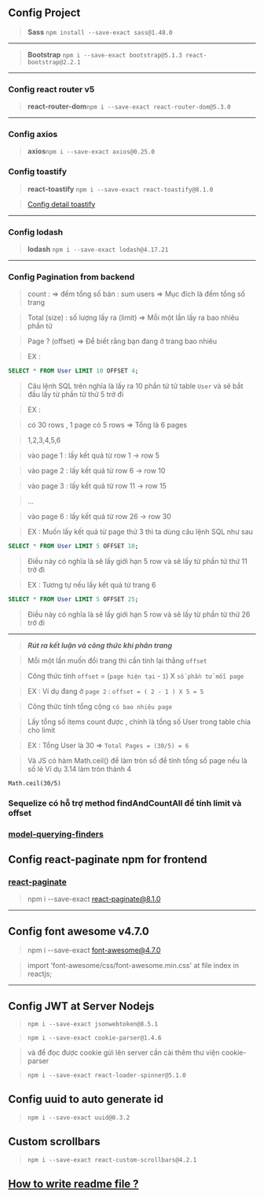 ## Config Project

> **Sass** `npm install --save-exact sass@1.48.0`

---

> **Bootstrap** `npm i --save-exact bootstrap@5.1.3 react-bootstrap@2.2.1`

---

### Config react router v5

> **react-router-dom**`npm i --save-exact react-router-dom@5.3.0`

---

### Config axios

> **axios**`npm i --save-exact axios@0.25.0`

### Config toastify

> **react-toastify** `npm i --save-exact react-toastify@8.1.0`

> [Config detail toastify](https://fkhadra.github.io/react-toastify/introduction)

---

### Config lodash

> **lodash** `npm i --save-exact lodash@4.17.21`

---

### Config Pagination from backend

> count : => đếm tổng số bản : sum users => Mục đích là đếm tổng số trang

> Total (size) : số lượng lấy ra (limit) => Mỗi một lần lấy ra bao nhiêu phần tử

> Page ? (offset) => Để biết rằng bạn đang ở trang bao nhiêu

> EX :

```SQL
SELECT * FROM User LIMIT 10 OFFSET 4;
```

> Câu lệnh SQL trên nghĩa là lấy ra 10 phần tử tử table `User` và sẽ bắt đầu lấy từ phần tử thứ 5 trở đi

> EX :

> có 30 rows , 1 page có 5 rows => Tổng là 6 pages

> 1,2,3,4,5,6

> vào page 1 : lấy kết quả từ row 1 -> row 5

> vào page 2 : lấy kết quả từ row 6 -> row 10

> vào page 3 : lấy kết quả từ row 11 -> row 15

> ...

> vào page 6 : lấy kết quả từ row 26 -> row 30

> EX : Muốn lấy kết quả từ page thứ 3 thì ta dùng câu lệnh SQL như sau

```SQL
SELECT * FROM User LIMIT 5 OFFSET 10;
```

> Điều này có nghĩa là sẽ lấy giới hạn 5 row và sẽ lấy từ phần từ thứ 11 trở đi

> EX : Tương tự nếu lấy kết quả từ trang 6

```SQL
SELECT * FROM User LIMIT 5 OFFSET 25;
```

> Điều này có nghĩa là sẽ lấy giới hạn 5 row và sẽ lấy từ phần từ thứ 26 trở đi

---

> **_Rút ra kết luận và công thức khi phân trang_**

> Mỗi một lần muốn đổi trang thì cần tính lại thằng `offset`

> Công thức tính `offset` = (`page hiện tại` - `1`) X `số phần tử mỗi page`

> EX : Ví dụ đang ở `page 2` : `offset = ( 2 - 1 ) X 5 = 5`

> Công thức tính tổng cộng `có bao nhiêu page`

> Lấy tổng số items count được , chính là tổng số User trong table chia cho limit

> EX : Tổng User là 30 => `Total Pages = (30/5) = 6`

> Và JS có hàm Math.ceil() để làm tròn số để tính tổng số page nếu là số lẻ
> Ví dụ 3.14 làm tròn thành 4

`Math.ceil(30/5)`

### Sequelize có hỗ trợ method findAndCountAll để tính limit và offset

### [model-querying-finders](https://sequelize.org/docs/v6/core-concepts/model-querying-finders/)

## Config react-paginate npm for frontend

### [react-paginate](https://www.npmjs.com/package/react-paginate)

> npm i --save-exact react-paginate@8.1.0

---

## Config font awesome v4.7.0

> npm i --save-exact font-awesome@4.7.0

> import 'font-awesome/css/font-awesome.min.css' at file index in reactjs;

---

## Config JWT at Server Nodejs

> `npm i --save-exact jsonwebtoken@8.5.1`

> `npm i --save-exact cookie-parser@1.4.6`

> và để đọc được cookie gửi lên server cần cài thêm thư viện cookie-parser

> `npm i --save-exact react-loader-spinner@5.1.0`

## Config uuid to auto generate id

> `npm i --save-exact uuid@8.3.2`

## Custom scrollbars
> `npm i --save-exact react-custom-scrollbars@4.2.1`

## [How to write readme file ?](https://ihoctot.com/cach-viet-readme-md)
